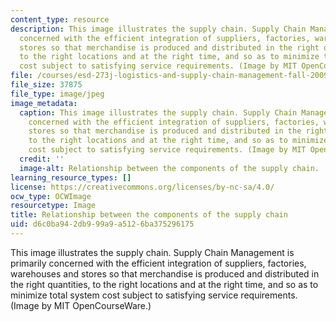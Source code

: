 ```yaml
---
content_type: resource
description: This image illustrates the supply chain. Supply Chain Management is primarily
  concerned with the efficient integration of suppliers, factories, warehouses and
  stores so that merchandise is produced and distributed in the right quantities,
  to the right locations and at the right time, and so as to minimize total system
  cost subject to satisfying service requirements. (Image by MIT OpenCourseWare.)
file: /courses/esd-273j-logistics-and-supply-chain-management-fall-2009/d6c0ba942db999a9a5126ba375296175_esd-273jf09.jpg
file_size: 37875
file_type: image/jpeg
image_metadata:
  caption: This image illustrates the supply chain. Supply Chain Management is primarily
    concerned with the efficient integration of suppliers, factories, warehouses and
    stores so that merchandise is produced and distributed in the right quantities,
    to the right locations and at the right time, and so as to minimize total system
    cost subject to satisfying service requirements. (Image by MIT OpenCourseWare.)
  credit: ''
  image-alt: Relationship between the components of the supply chain.
learning_resource_types: []
license: https://creativecommons.org/licenses/by-nc-sa/4.0/
ocw_type: OCWImage
resourcetype: Image
title: Relationship between the components of the supply chain
uid: d6c0ba94-2db9-99a9-a512-6ba375296175
---
```

This image illustrates the supply chain. Supply Chain Management is primarily concerned with the efficient integration of suppliers, factories, warehouses and stores so that merchandise is produced and distributed in the right quantities, to the right locations and at the right time, and so as to minimize total system cost subject to satisfying service requirements. (Image by MIT OpenCourseWare.)